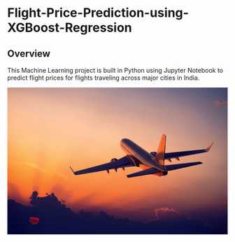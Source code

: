 # Flight-Price-Prediction-using-XGBoost-Regression

## Overview
This Machine Learning project is built in Python using Jupyter Notebook to predict flight prices for flights traveling across major cities in India.

![Airplane](Airplane.jpg)

